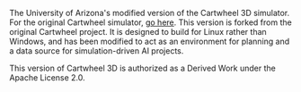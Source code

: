 The University of Arizona's modified version of the Cartwheel 3D simulator. For the original Cartwheel simulator, [go here](http://code.google.com/p/cartwheel-3d/). This version is forked from the original Cartwheel project. It is designed to build for Linux rather than Windows, and has been modified to act as an environment for planning and a data source for simulation-driven AI projects.

This version of Cartwheel 3D is authorized as a Derived Work under the Apache License 2.0.